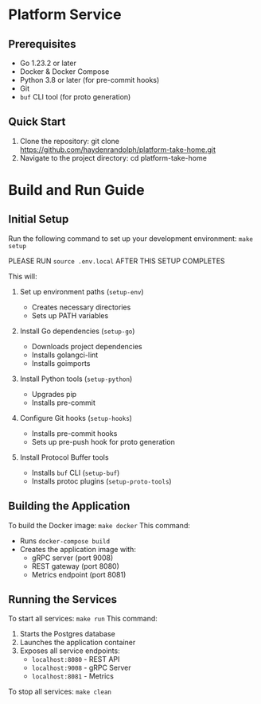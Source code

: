 # Platform Service

## Prerequisites
- Go 1.23.2 or later
- Docker & Docker Compose
- Python 3.8 or later (for pre-commit hooks)
- Git
- `buf` CLI tool (for proto generation)

## Quick Start

1. Clone the repository: git clone https://github.com/haydenrandolph/platform-take-home.git
2. Navigate to the project directory: cd platform-take-home


# Build and Run Guide

## Initial Setup
Run the following command to set up your development environment: `make setup`

PLEASE RUN `source .env.local` AFTER THIS SETUP COMPLETES

This will:
1. Set up environment paths (`setup-env`)
   - Creates necessary directories
   - Sets up PATH variables

2. Install Go dependencies (`setup-go`)
   - Downloads project dependencies
   - Installs golangci-lint
   - Installs goimports

3. Install Python tools (`setup-python`)
   - Upgrades pip
   - Installs pre-commit

4. Configure Git hooks (`setup-hooks`)
   - Installs pre-commit hooks
   - Sets up pre-push hook for proto generation

5. Install Protocol Buffer tools
   - Installs `buf` CLI (`setup-buf`)
   - Installs protoc plugins (`setup-proto-tools`)

## Building the Application
To build the Docker image:
`make docker`
This command:
- Runs `docker-compose build`
- Creates the application image with:
  - gRPC server (port 9008)
  - REST gateway (port 8080)
  - Metrics endpoint (port 8081)

## Running the Services
To start all services:
`make run`
This command:
1. Starts the Postgres database
2. Launches the application container
3. Exposes all service endpoints:
   - `localhost:8080` - REST API
   - `localhost:9008` - gRPC Server
   - `localhost:8081` - Metrics

To stop all services:
`make clean`
